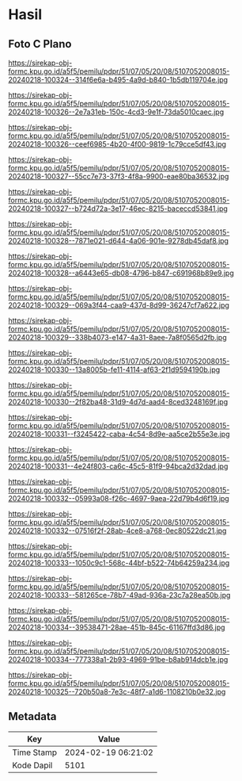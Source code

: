 # Hasil

## Foto C Plano

https://sirekap-obj-formc.kpu.go.id/a5f5/pemilu/pdpr/51/07/05/20/08/5107052008015-20240218-100324--314f6e6a-b495-4a9d-b840-1b5db119704e.jpg

https://sirekap-obj-formc.kpu.go.id/a5f5/pemilu/pdpr/51/07/05/20/08/5107052008015-20240218-100326--2e7a31eb-150c-4cd3-9e1f-73da5010caec.jpg

https://sirekap-obj-formc.kpu.go.id/a5f5/pemilu/pdpr/51/07/05/20/08/5107052008015-20240218-100326--ceef6985-4b20-4f00-9819-1c79cce5df43.jpg

https://sirekap-obj-formc.kpu.go.id/a5f5/pemilu/pdpr/51/07/05/20/08/5107052008015-20240218-100327--55cc7e73-37f3-4f8a-9900-eae80ba36532.jpg

https://sirekap-obj-formc.kpu.go.id/a5f5/pemilu/pdpr/51/07/05/20/08/5107052008015-20240218-100327--b724d72a-3e17-46ec-8215-baceccd53841.jpg

https://sirekap-obj-formc.kpu.go.id/a5f5/pemilu/pdpr/51/07/05/20/08/5107052008015-20240218-100328--7871e021-d644-4a06-901e-9278db45daf8.jpg

https://sirekap-obj-formc.kpu.go.id/a5f5/pemilu/pdpr/51/07/05/20/08/5107052008015-20240218-100328--a6443e65-db08-4796-b847-c691968b89e9.jpg

https://sirekap-obj-formc.kpu.go.id/a5f5/pemilu/pdpr/51/07/05/20/08/5107052008015-20240218-100329--069a3f44-caa9-437d-8d99-36247cf7a622.jpg

https://sirekap-obj-formc.kpu.go.id/a5f5/pemilu/pdpr/51/07/05/20/08/5107052008015-20240218-100329--338b4073-e147-4a31-8aee-7a8f0565d2fb.jpg

https://sirekap-obj-formc.kpu.go.id/a5f5/pemilu/pdpr/51/07/05/20/08/5107052008015-20240218-100330--13a8005b-fe11-4114-af63-2f1d9594190b.jpg

https://sirekap-obj-formc.kpu.go.id/a5f5/pemilu/pdpr/51/07/05/20/08/5107052008015-20240218-100330--2f82ba48-31d9-4d7d-aad4-8ced3248169f.jpg

https://sirekap-obj-formc.kpu.go.id/a5f5/pemilu/pdpr/51/07/05/20/08/5107052008015-20240218-100331--f3245422-caba-4c54-8d9e-aa5ce2b55e3e.jpg

https://sirekap-obj-formc.kpu.go.id/a5f5/pemilu/pdpr/51/07/05/20/08/5107052008015-20240218-100331--4e24f803-ca6c-45c5-81f9-94bca2d32dad.jpg

https://sirekap-obj-formc.kpu.go.id/a5f5/pemilu/pdpr/51/07/05/20/08/5107052008015-20240218-100332--05993a08-f26c-4697-9aea-22d79b4d6f19.jpg

https://sirekap-obj-formc.kpu.go.id/a5f5/pemilu/pdpr/51/07/05/20/08/5107052008015-20240218-100332--07516f2f-28ab-4ce8-a768-0ec80522dc21.jpg

https://sirekap-obj-formc.kpu.go.id/a5f5/pemilu/pdpr/51/07/05/20/08/5107052008015-20240218-100333--1050c9c1-568c-44bf-b522-74b64259a234.jpg

https://sirekap-obj-formc.kpu.go.id/a5f5/pemilu/pdpr/51/07/05/20/08/5107052008015-20240218-100333--581265ce-78b7-49ad-936a-23c7a28ea50b.jpg

https://sirekap-obj-formc.kpu.go.id/a5f5/pemilu/pdpr/51/07/05/20/08/5107052008015-20240218-100334--39538471-28ae-451b-845c-61167ffd3d86.jpg

https://sirekap-obj-formc.kpu.go.id/a5f5/pemilu/pdpr/51/07/05/20/08/5107052008015-20240218-100334--777338a1-2b93-4969-91be-b8ab914dcb1e.jpg

https://sirekap-obj-formc.kpu.go.id/a5f5/pemilu/pdpr/51/07/05/20/08/5107052008015-20240218-100325--720b50a8-7e3c-48f7-a1d6-1108210b0e32.jpg


## Metadata

| Key        | Value               |
| ---------- | ------------------- |
| Time Stamp | 2024-02-19 06:21:02 |
| Kode Dapil | 5101                |




